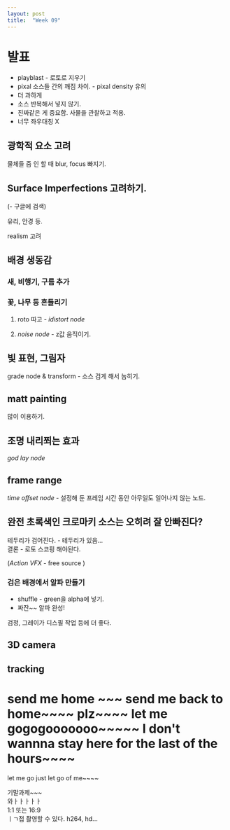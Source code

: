 ```yaml
---
layout: post
title:  "Week 09"
---
```


# 발표    

- playblast - 로토로 지우기  
- pixal 소스들 간의 깨짐 차이. - pixal density 유의
- 더 과하게
- 소스 반복해서 넣지 않기.
- 진짜같은 게 중요함. 사물을 관찰하고 적용.
- 너무 좌우대칭 X

## 광학적 요소 고려  

물체들 줌 인 할 때 blur, focus 빠지기.   

## Surface Imperfections  고려하기.  
(- 구글에 검색)  

유리, 안경 등.  

realism 고려

## 배경 생동감  

### 새, 비행기, 구름 추가  

### 꽃, 나무 등 흔들리기  

1. roto 따고 - *idistort node*   

2. *noise node* - z값  움직이기.  


## 빛 표현, 그림자

grade node & transform - 소스 검게 해서 눕히기.


## matt painting  

많이 이용하기.  

## 조명 내리쬐는 효과  
*god lay node* 

## frame range  

*time offset node* - 설정해 둔 프레임 시간 동안 아무일도 일어나지 않는 노드.  

## 완전 초록색인 크로마키 소스는 오히려 잘 안빠진다?  

테두리가 검어진다. - 테두리가 있음...  
결론 - 로토 스코핑 해야된다.  

(*Action VFX* - free source )

### 검은 배경에서 알파 만들기  

- shuffle - green을 alpha에 넣기.  
- 짜잔~~ 알파 완성!  

검정, 그레이가 디스필 작업 등에 더 좋다.  

## 3D camera  

## tracking  

# send me home ~~~ send me back to home~~~~ plz~~~~ let me gogogooooooo~~~~~ I don't wannna stay here for the last of the hours~~~~  
let me go just let go of me~~~~

기말과제~~~  
와ㅏㅏㅏㅏㅏ  
1:1 또는 16:9  
ㅣㄱ접 촬영할 수 있다.
h264, hd...
